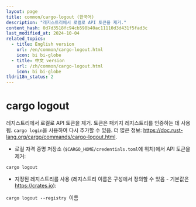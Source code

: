 ```yaml
---
layout: page
title: common/cargo-logout (한국어)
description: "레지스트리에서 로컬로 API 토큰을 제거."
content_hash: 0d7d3518fc94cb598b40ac11110d3d431f5fad3c
last_modified_at: 2024-10-04
related_topics:
  - title: English version
    url: /en/common/cargo-logout.html
    icon: bi bi-globe
  - title: 中文 version
    url: /zh/common/cargo-logout.html
    icon: bi bi-globe
tldri18n_status: 2
---
```

# cargo logout

레지스트리에서 로컬로 API 토큰을 제거.
토큰은 패키지 레지스트리를 인증하는 데 사용됨. `cargo login`을 사용하여 다시 추가할 수 있음.
더 많은 정보: <https://doc.rust-lang.org/cargo/commands/cargo-logout.html>.

- 로컬 자격 증명 저장소 (`$CARGO_HOME/credentials.toml`에 위치)에서 API 토큰을 제거:

`cargo logout`

- 지정된 레지스트리를 사용 (레지스트리 이름은 구성에서 정의할 수 있음 - 기본값은 <https://crates.io>):

`cargo logout --registry `<span class="tldr-var badge badge-pill bg-dark-lm bg-white-dm text-white-lm text-dark-dm font-weight-bold">이름</span>
